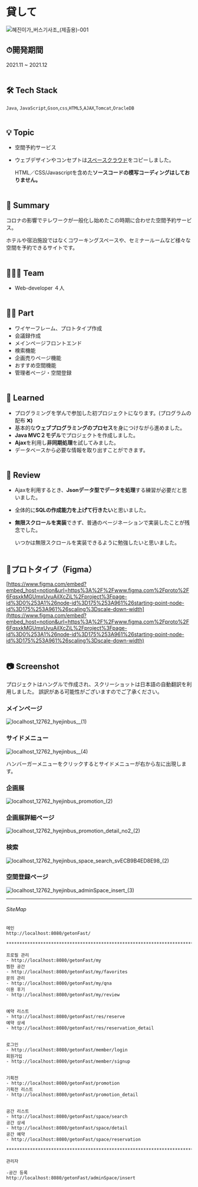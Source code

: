 # 貸して
![혜진이가_버스기사조_(제출용)-001](https://user-images.githubusercontent.com/86164711/161538945-cef0b83a-4061-46a8-b392-2cb553784b05.jpg)

## ⏱開発期間

2021.11 ~ 2021.12
<br></br>

## 🛠 Tech Stack

`Java`, `JavaScript`,`Gson`,`css`,`HTML5`,`AJAX`,`Tomcat`,`OracleDB`
<br></br>

## 💡 Topic

- 空間予約サービス
- ウェブデザインやコンセプトは[スペースクラウド](https://www.spacecloud.kr/)をコピーしました。
    
    HTML／CSS/Javascriptを含めた**ソースコードの模写コーディングはしておりません。**
<br></br>

## 📝 Summary

コロナの影響でテレワークが一般化し始めたこの時期に合わせた空間予約サービス。

ホテルや宿泊施設ではなくコワーキングスペースや、セミナールームなど様々な空間を予約できるサイトです。
<br></br>


## 🧑🏻‍💻 Team

- Web-developer ４人
<br></br>

## 🤚🏻 Part

- ワイヤーフレーム、プロトタイプ作成
- 会議録作成
- メインページフロントエンド
- 検索機能
- 企画売りページ機能
- おすすめ空間機能
- 管理者ぺージ・空間登録
<br></br>
## 🤔 Learned

- プログラミングを学んで参加した初プロジェクトになります。(プログラムの配布 ❌**)**
- 基本的な**ウェブプログラミングのプロセス**を身につけながら進めました。
- **Java MVC２モデル**でプロジェクトを作成しました。
- **Ajax**を利用し**非同期処理**を試してみました。
- データベースから必要な情報を取り出すことができます。
<br></br>

## 📑 Review

- Ajaxを利用するとき、**Jsonデータ型でデータを処理**する練習が必要だと思いました。
- 全体的に**SQLの作成能力を上げて行きたい**と思いました。
- **無限スクロールを実装**できず、普通のページネーションで実装したことが残念でした。
    
    いつかは無限スクロールを実装できるように勉強したいと思いました。
<br></br>

## 📜プロトタイプ（Figma）

[https://www.figma.com/embed?embed_host=notion&url=https%3A%2F%2Fwww.figma.com%2Fproto%2F6FqsxkMGUmxUvuAiIXcZiL%2Fproject%3Fpage-id%3D0%253A1%26node-id%3D175%253A961%26starting-point-node-id%3D175%253A961%26scaling%3Dscale-down-width](https://www.figma.com/embed?embed_host=notion&url=https%3A%2F%2Fwww.figma.com%2Fproto%2F6FqsxkMGUmxUvuAiIXcZiL%2Fproject%3Fpage-id%3D0%253A1%26node-id%3D175%253A961%26starting-point-node-id%3D175%253A961%26scaling%3Dscale-down-width)
<br></br>

## 📷 Screenshot

プロジェクトはハングルで作成され、スクリーショットは日本語の自動翻訳を利用しました。 
誤訳がある可能性がございますのでご了承ください。

### **メインページ**

![localhost_12762_hyejinbus__(1)](https://user-images.githubusercontent.com/86164711/161538928-1e6b16c5-ab80-4ece-8f5e-7827a090414c.png)

### **サイドメニュー**

![localhost_12762_hyejinbus__(4)](https://user-images.githubusercontent.com/86164711/161538934-a3273326-9194-4515-9c98-ae30662709ef.png)

ハンバーガーメニューをクリックするとサイドメニューが右から左に出現します。

### **企画展**
![localhost_12762_hyejinbus_promotion_(2)](https://user-images.githubusercontent.com/86164711/161538938-112ed3a8-f16f-41db-bcd8-f18de99082ed.png)

### **企画展詳細ページ**

![localhost_12762_hyejinbus_promotion_detail_no2_(2)](https://user-images.githubusercontent.com/86164711/161538941-3dca5f42-8db0-491e-94b0-7f9c01856502.png)

### **検索**

![localhost_12762_hyejinbus_space_search_svECB9B4ED8E98_(2)](https://user-images.githubusercontent.com/86164711/161538942-29d5a134-83d8-4d1a-b58d-43f670af4d93.png)

### **空間登録ページ**

![localhost_12762_hyejinbus_adminSpace_insert_(3)](https://user-images.githubusercontent.com/86164711/161538935-4238e069-7878-4ef7-bef9-f1225b1b3e5b.png)

-----------
###### SiteMap
```
메인
http://localhost:8080/getonFast/        

***********************************************************************

프로필 관리
- http://localhost:8080/getonFast/my
찜한 공간
- http://localhost:8080/getonFast/my/favorites
문의 관리
- http://localhost:8080/getonFast/my/qna
이용 후기
- http://localhost:8080/getonFast/my/review


예약 리스트
- http://localhost:8080/getonFast/res/reserve
예약 상세
- http://localhost:8080/getonFast/res/reservation_detail


로그인
- http://localhost:8080/getonFast/member/login
회원가입
- http://localhost:8080/getonFast/member/signup


기획전
- http://localhost:8080/getonFast/promotion
기획전 리스트
- http://localhost:8080/getonFast/promotion_detail


공간 리스트
- http://localhost:8080/getonFast/space/search
공간 상세
- http://localhost:8080/getonFast/space/detail
공간 예약
- http://localhost:8080/getonFast/space/reservation

***********************************************************************

관리자 

-공간 등록 
http://localhost:8080/getonFast/adminSpace/insert
